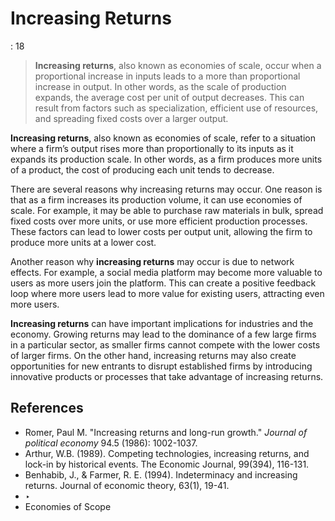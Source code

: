 # Increasing Returns

: 18

> **Increasing returns**, also known as economies of scale, occur when a proportional increase in inputs leads to a more than proportional increase in output. In other words, as the scale of production expands, the average cost per unit of output decreases. This can result from factors such as specialization, efficient use of resources, and spreading fixed costs over a larger output.
> 

**Increasing returns**, also known as economies of scale, refer to a situation where a firm’s output rises more than proportionally to its inputs as it expands its production scale. In other words, as a firm produces more units of a product, the cost of producing each unit tends to decrease.

There are several reasons why increasing returns may occur. One reason is that as a firm increases its production volume, it can use economies of scale. For example, it may be able to purchase raw materials in bulk, spread fixed costs over more units, or use more efficient production processes. These factors can lead to lower costs per output unit, allowing the firm to produce more units at a lower cost.

Another reason why **increasing returns** may occur is due to network effects. For example, a social media platform may become more valuable to users as more users join the platform. This can create a positive feedback loop where more users lead to more value for existing users, attracting even more users.

**Increasing returns** can have important implications for industries and the economy. Growing returns may lead to the dominance of a few large firms in a particular sector, as smaller firms cannot compete with the lower costs of larger firms. On the other hand, increasing returns may also create opportunities for new entrants to disrupt established firms by introducing innovative products or processes that take advantage of increasing returns.

## References

- Romer, Paul M. "Increasing returns and long-run growth." *Journal of political economy* 94.5 (1986): 1002-1037.
- Arthur, W.B. (1989). Competing technologies, increasing returns, and lock-in by historical events. The Economic Journal, 99(394), 116-131.
- Benhabib, J., & Farmer, R. E. (1994). Indeterminacy and increasing returns. Journal of economic theory, 63(1), 19-41.
- ‣
- Economies of Scope
